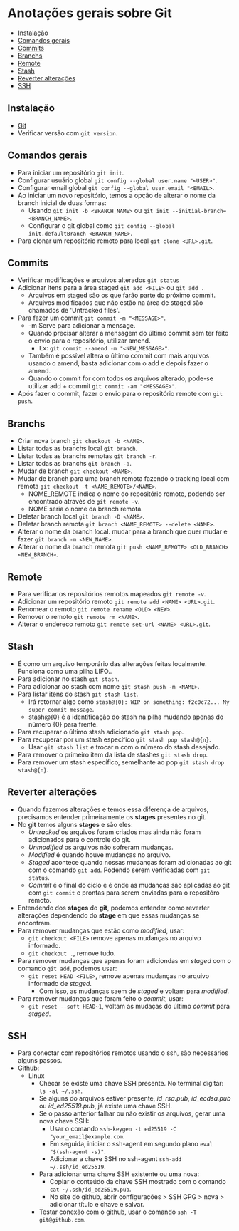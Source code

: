 # Anotações gerais sobre Git

- [Instalação](#instalação)
- [Comandos gerais](#comandos-gerais)
- [Commits](#commits)
- [Branchs](#branchs)
- [Remote](#remote)
- [Stash](#stash)
- [Reverter alterações](#reverter-alterações)
- [SSH](#ssh)

## Instalação
- [Git](https://git-scm.com/)
- Verificar versão com `git version`.

## Comandos gerais
- Para iniciar um repositório `git init`.
- Configurar usuário global `git config --global user.name "<USER>"`.
- Configurar email global `git config --global user.email "<EMAIL>`.
- Ao iniciar um novo repositório, temos a opção de alterar o nome da branch inicial de duas formas:
    - Usando `git init -b <BRANCH_NAME>` ou `git init --initial-branch=<BRANCH_NAME>`.
    - Configurar o git global como `git config --global init.defaultBranch <BRANCH_NAME>`.
- Para clonar um repositório remoto para local `git clone <URL>.git`.

## Commits
- Verificar modificações e arquivos alterados `git status`
- Adicionar itens para a área staged `git add <FILE>` ou `git add .`
    - Arquivos em staged são os que farão parte do próximo commit.
    - Arquivos modificados que não estão na área de staged são chamados de 'Untracked files'.
- Para fazer um commit `git commit -m "<MESSAGE>"`.
    - -m Serve para adicionar a mensage.
    - Quando precisar alterar a mensagem do último commit sem ter feito o envio para o repositório, utilizar amend.
        - Ex: `git commit --amend -m "<NEW_MESSAGE>"`.
    - Também é possível altera o último commit com mais arquivos usando o amend, basta adicionar com o add e depois fazer o amend.
    - Quando o commit for com todos os arquivos alterado, pode-se utilizar add + commit `git commit -am "<MESSAGE>"`.
- Após fazer o commit, fazer o envio para o repositório remote com `git push`.

## Branchs
- Criar nova branch `git checkout -b <NAME>`.
- Listar todas as branchs local `git branch`.
- Listar todas as branchs remotas `git branch -r`.
- Listar todas as branchs `git branch -a`.
- Mudar de branch `git checkout <NAME>`.
- Mudar de branch para uma branch remota fazendo o tracking local com remota `git checkout -t <NAME_REMOTE>/<NAME>`.
    - NOME_REMOTE indica o nome do repositório remote, podendo ser encontrado através de `git remote -v`.
    - NOME seria o nome da branch remota.
- Deletar branch local `git branch -D <NAME>`.
- Deletar branch remota `git branch <NAME_REMOTE> --delete <NAME>`.
- Alterar o nome da branch local. mudar para a branch que quer mudar e fazer `git branch -m <NEW_NAME>`.
- Alterar o nome da branch remota `git push <NAME_REMOTE> <OLD_BRANCH> <NEW_BRANCH>`.

## Remote
- Para verificar os repositórios remotos mapeados `git remote -v`.
- Adicionar um repositório remoto `git remote add <NAME> <URL>.git`.
- Renomear o remoto `git remote rename <OLD> <NEW>`.
- Remover o remoto `git remote rm <NAME>`.
- Alterar o endereco remoto `git remote set-url <NAME> <URL>.git`.

## Stash
- É como um arquivo temporário das alterações feitas localmente. Funciona como uma pilha LIFO..
- Para adicionar no stash `git stash`.
- Para adicionar ao stash com nome `git stash push -m <NAME>`.
- Para listar itens do stash `git stash list`.
    - Irá retornar algo como `stash@{0}: WIP on something: f2c0c72... My super commit message`.
    - stash@{0} é a identificação do stash na pilha mudando apenas do número {0} para frente.
- Para recuperar o último stash adicionado `git stash pop`.
- Para recuperar por um stash específico `git stash pop stash@{n}`.
    - Usar `git stash list` e trocar n com o número do stash desejado.
- Para remover o primeiro item da lista de stashes `git stash drop`.
- Para remover um stash específico, semelhante ao pop `git stash drop stash@{n}`.

## Reverter alterações
- Quando fazemos alterações e temos essa diferença de arquivos, precisamos entender primeiramente os **stages** presentes no git.
- No **git** temos alguns **stages** e são eles:
    - *Untracked* os arquivos foram criados mas ainda não foram adicionados para o controle do git.
    - *Unmodified* os arquivos não sofreram mudanças.
    - *Modified* é quando houve mudanças no arquivo.
    - *Staged* acontece quando nossas mudanças foram adicionadas ao git com o comando `git add`. Podendo serem verificadas com `git status`.
    - *Commit* é o final do ciclo e é onde as mudanças são aplicadas ao git com `git commit` e prontas para serem enviadas para o repositóro remoto.
- Entendendo dos **stages** do **git**, podemos entender como reverter alterações dependendo do **stage** em que essas mudanças se encontram.
- Para remover mudanças que estão como *modified*, usar:
    - `git checkout <FILE>` remove apenas mudanças no arquivo informado.
    - `git checkout .`, remove tudo.
- Para remover mudanças que apenas foram adiciondas em *staged* com o comando `git add`, podemos usar:
    - `git reset HEAD <FILE>`, remove apenas mudanças no arquivo informado de *staged*.
        - Com isso, as mudanças saem de *staged* e voltam para *modified*.
- Para remover mudanças que foram feito o *commit*, usar:
    - `git reset --soft HEAD~1`, voltam as mudaças do último *commit* para *staged*.

## SSH
- Para conectar com repositórios remotos usando o ssh, são necessários alguns passos.
- Github:
    - Linux
        - Checar se existe uma chave SSH presente. No terminal digitar: `ls -al ~/.ssh`.
        - Se alguns do arquivos estiver presente, *id_rsa.pub*, *id_ecdsa.pub* ou *id_ed25519.pub*, já existe uma chave SSH.
        - Se o passo anterior falhar ou não existir os arquivos, gerar uma nova chave SSH:
            - Usar o comando `ssh-keygen -t ed25519 -C "your_email@example.com`.
            - Em seguida, iniciar o ssh-agent em segundo plano `eval "$(ssh-agent -s)"`.
            - Adicionar a chave SSH no ssh-agent `ssh-add ~/.ssh/id_ed25519`.
        - Para adicionar uma chave SSH existente ou uma nova:
            - Copiar o conteúdo da chave SSH mostrado com o comando `cat ~/.ssh/id_ed25519.pub`.
            - No site do github, abrir configurações > SSH GPG > nova > adicionar título e chave e salvar.
        - Testar conexão com o github, usar o comando `ssh -T git@github.com`.